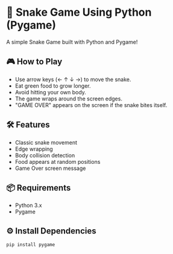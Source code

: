 # 🐍 Snake Game Using Python (Pygame)

A simple Snake Game built with Python and Pygame!

## 🎮 How to Play

- Use arrow keys (← ↑ ↓ →) to move the snake.
- Eat green food to grow longer.
- Avoid hitting your own body.
- The game wraps around the screen edges.
- "GAME OVER" appears on the screen if the snake bites itself.

## 🛠 Features

- Classic snake movement
- Edge wrapping
- Body collision detection
- Food appears at random positions
- Game Over screen message

## 📦 Requirements

- Python 3.x
- Pygame

## ⚙️ Install Dependencies

```bash
pip install pygame
```
